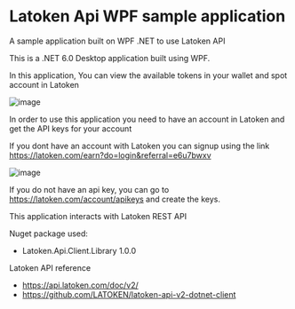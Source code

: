 # Latoken Api WPF sample application

A sample application built on WPF .NET to use Latoken API 

This is a .NET 6.0 Desktop application built using WPF.

In this application, You can view the available tokens in your wallet and spot account in Latoken

![image](https://user-images.githubusercontent.com/1070895/180233871-1d3cdf2e-a0ca-43c1-8771-ec064c2eda1f.png)


In order to use this application you need to have an account in Latoken and get the API keys for your account

If you dont have an account with Latoken you can signup using the link
https://latoken.com/earn?do=login&referral=e6u7bwxv

![image](https://user-images.githubusercontent.com/1070895/180227156-348816b8-cbec-483d-a003-75b1ca6982ce.png)

If you do not have an api key, you can go to https://latoken.com/account/apikeys and create the keys.

This application interacts with Latoken REST API

Nuget package used: 
- Latoken.Api.Client.Library 1.0.0

Latoken API reference
- https://api.latoken.com/doc/v2/
- https://github.com/LATOKEN/latoken-api-v2-dotnet-client


